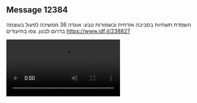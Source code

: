## Message 12384

השמדת תשתיות בסביבה אזרחית ובשמורות טבע:
אוגדה 36 ממשיכה לפעול בעוצמה בדרום לבנון. צפו בתיעודים
https://www.idf.il/238827

![Video](12384/12384_media.mp4)
